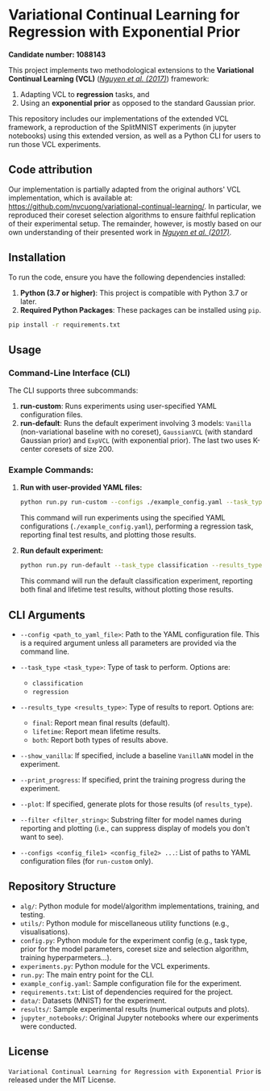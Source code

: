 # Variational Continual Learning for Regression with Exponential Prior

**Candidate number: 1088143**


This project implements two methodological extensions to the **Variational Continual Learning (VCL)** ([*Nguyen et al. (2017)*](https://arxiv.org/pdf/1710.10628)) framework: 
1) Adapting VCL to **regression** tasks, and 
2) Using an **exponential prior** as opposed to the standard Gaussian prior.

This repository includes our implementations of the extended VCL framework, a reproduction of the SplitMNIST experiments (in jupyter notebooks) using this extended version, as well as a Python CLI for users to run those VCL experiments.

## Code attribution
Our implementation is partially adapted from the original authors' VCL implementation, which is available at: https://github.com/nvcuong/variational-continual-learning/. In particular, we reproduced their coreset selection algorithms to ensure faithful replication of their experimental setup. The remainder, however, is mostly based on our own understanding of their presented work in [*Nguyen et al. (2017)*](https://arxiv.org/pdf/1710.10628).


## Installation

To run the code, ensure you have the following dependencies installed:

1. **Python (3.7 or higher)**: This project is compatible with Python 3.7 or later.
2. **Required Python Packages**: These packages can be installed using `pip`.

```bash
pip install -r requirements.txt
```

## Usage

### Command-Line Interface (CLI)

The CLI supports three subcommands:

1. **run-custom**: Runs experiments using user-specified YAML configuration files.
2. **run-default**: Runs the default experiment involving 3 models: `Vanilla` (non-variational baseline with no coreset), `GaussianVCL` (with  standard Gaussian prior) and `ExpVCL` (with exponential prior). The last two uses K-center coresets of size 200.

### Example Commands:

1. **Run with user-provided YAML files:**
   ```bash
   python run.py run-custom --configs ./example_config.yaml --task_type regression --results_type final
   ```

   This command will run experiments using the specified YAML configurations (`./example_config.yaml`), performing a regression task, reporting final test results, and
   plotting those results.


3. **Run default experiment:**
   ```bash
   python run.py run-default --task_type classification --results_type both
   ```

   This command will run the default classification experiment, reporting both final and lifetime test results, without plotting those results.
   

## CLI Arguments

- `--config <path_to_yaml_file>`: Path to the YAML configuration file. This is a required argument unless all parameters are provided via the command line.
  
- `--task_type <task_type>`: Type of task to perform. Options are:
  - `classification`
  - `regression`
  
- `--results_type <results_type>`: Type of results to report. Options are:
  - `final`: Report mean final results (default).
  - `lifetime`: Report mean lifetime results.
  - `both`: Report both types of results above.
  
- `--show_vanilla`: If specified, include a baseline `VanillaNN` model in the experiment.
  
- `--print_progress`: If specified, print the training progress during the experiment.

- `--plot`: If specified, generate plots for those results (of `results_type`).

- `--filter <filter_string>`: Substring filter for model names during reporting and plotting (i.e., can suppress display of models you don't want to see).

- `--configs <config_file1> <config_file2> ...`: List of paths to YAML configuration files (for `run-custom` only).

## Repository Structure

- `alg/`: Python module for model/algorithm implementations, training, and testing.
- `utils/`: Python module for miscellaneous utility functions (e.g., visualisations).
- `config.py`: Python module for the experiment config (e.g., task type, prior for the model parameters, coreset size and selection algorithm, training hyperparmeters...).
- `experiments.py`: Python module for the VCL experiments.
- `run.py`: The main entry point for the CLI.
- `example_config.yaml`: Sample configuration file for the experiment.
- `requirements.txt`: List of dependencies required for the project.
- `data/`: Datasets (MNIST) for the experiment.
- `results/`: Sample experimental results (numerical outputs and plots).
- `jupyter_notebooks/`: Original Jupyter notebooks where our experiments were conducted.

## License

`Variational Continual Learning for Regression with Exponential Prior` is released under the MIT License.
